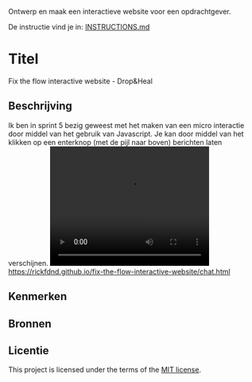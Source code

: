 
Ontwerp en maak een interactieve website voor een opdrachtgever.

De instructie vind je in: [INSTRUCTIONS.md](https://github.com/fdnd-task/fix-the-flow-interactive-website/blob/main/docs/INSTRUCTIONS.md)

# Titel
Fix the flow interactive website - Drop&Heal

## Beschrijving
Ik ben in sprint 5 bezig geweest met het maken van een micro interactie door middel van het gebruik van Javascript. Je kan door middel van het klikken op een enterknop (met de pijl naar boven) berichten laten verschijnen. 
<video width="320" height="240" controls>
<source src="Video_zonder_titel.mp4">
</video>
https://rickfdnd.github.io/fix-the-flow-interactive-website/chat.html

## Kenmerken
<!-- Bij Kenmerken staat welke technieken zijn gebruikt en hoe. Wat is de HTML structuur? Wat zijn de belangrijkste dingen in CSS? Wat is er met JS gedaan en hoe? -->

## Bronnen

## Licentie

This project is licensed under the terms of the [MIT license](./LICENSE).

